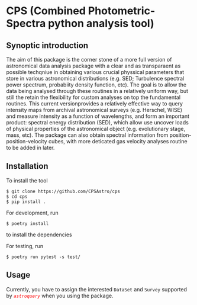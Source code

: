 # CPS (Combined Photometric-Spectra python analysis tool)

## Synoptic introduction
The aim of this package is the corner stone of a more full version of astronomical data analysis package with a clear and as transparaent as possible techqniue in obtaining various crucial physsical parameters that store in various astronomical distributions (e.g. SED; Turbulence spectral power spectrum, probabiity density function, etc). The goal is to allow the data being analysed through these routines in a relatively uniform way, but still the retain the flexibility for custom analyses on top the fundamental routines. 
This current versionprovides a relatively effective way to query intensity maps from archival astronomical surveys (e.g. Herschel, WISE) and measure intensity as a function of wavelengths, and form an important product: spectral energy distribution (SED), which allow use uncover loads of physical properties of the astronomical object (e.g. evolutionary stage, mass, etc). The package can also obtain spectral information from position-position-velocity cubes, with more deticated gas velocity analyses routine to be added in later.  

## Installation
To install the tool
```
$ git clone https://github.com/CPSAstro/cps
$ cd cps
$ pip install .
```

For development, run
```
$ poetry install
```
to install the dependencies

For testing, run 
```
$ poetry run pytest -s test/
```

## Usage
Currently, you have to assign the interested `DataSet` and `Survey` supported by <span style="color:red">*`astroquery`*</span> when you using the package.

